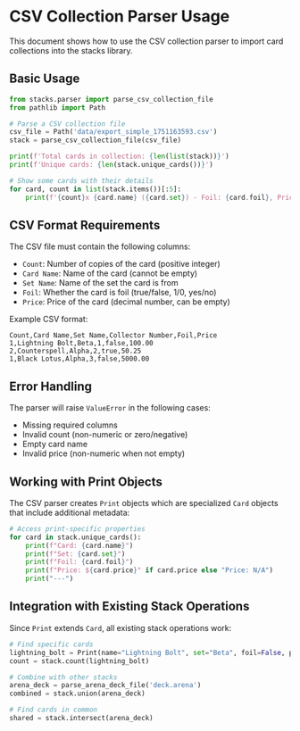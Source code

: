 # CSV Collection Parser Usage

This document shows how to use the CSV collection parser to import card collections into the stacks library.

## Basic Usage

```python
from stacks.parser import parse_csv_collection_file
from pathlib import Path

# Parse a CSV collection file
csv_file = Path('data/export_simple_1751163593.csv')
stack = parse_csv_collection_file(csv_file)

print(f'Total cards in collection: {len(list(stack))}')
print(f'Unique cards: {len(stack.unique_cards())}')

# Show some cards with their details
for card, count in list(stack.items())[:5]:
    print(f'{count}x {card.name} ({card.set}) - Foil: {card.foil}, Price: ${card.price}')
```

## CSV Format Requirements

The CSV file must contain the following columns:

- `Count`: Number of copies of the card (positive integer)
- `Card Name`: Name of the card (cannot be empty)
- `Set Name`: Name of the set the card is from
- `Foil`: Whether the card is foil (true/false, 1/0, yes/no)
- `Price`: Price of the card (decimal number, can be empty)

Example CSV format:

```csv
Count,Card Name,Set Name,Collector Number,Foil,Price
1,Lightning Bolt,Beta,1,false,100.00
2,Counterspell,Alpha,2,true,50.25
1,Black Lotus,Alpha,3,false,5000.00
```

## Error Handling

The parser will raise `ValueError` in the following cases:

- Missing required columns
- Invalid count (non-numeric or zero/negative)
- Empty card name
- Invalid price (non-numeric when not empty)

## Working with Print Objects

The CSV parser creates `Print` objects which are specialized `Card` objects that include additional metadata:

```python
# Access print-specific properties
for card in stack.unique_cards():
    print(f"Card: {card.name}")
    print(f"Set: {card.set}")
    print(f"Foil: {card.foil}")
    print(f"Price: ${card.price}" if card.price else "Price: N/A")
    print("---")
```

## Integration with Existing Stack Operations

Since `Print` extends `Card`, all existing stack operations work:

```python
# Find specific cards
lightning_bolt = Print(name="Lightning Bolt", set="Beta", foil=False, price=100.00)
count = stack.count(lightning_bolt)

# Combine with other stacks
arena_deck = parse_arena_deck_file('deck.arena')
combined = stack.union(arena_deck)

# Find cards in common
shared = stack.intersect(arena_deck)
```
